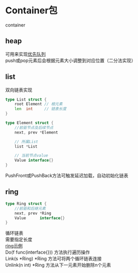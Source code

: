 # Container包
container  
## heap
可用来实现[优先队列](https://github.com/golang/go/blob/master/src/container/heap/example_pq_test.go)  
push或pop元素后会根据元素大小调整到对应位置（二分法实现）  

## list
双向链表实现
```go
type List struct {
	root Element // 根元素
	len  int     // 链表长度
}

type Element struct {
	//前驱节点及后续节点
	next, prev *Element

	// 所属List
	list *List

	// 当前节点value
	Value interface{}
}
```
PushFront或PushBack方法可触发延迟加载，自动初始化链表  

## ring
```go
type Ring struct {
    //前驱和后继元素
	next, prev *Ring
	Value      interface{} 
}
```
循环链表  
需要指定长度  
[ring示例](https://github.com/golang/go/blob/master/src/container/ring/example_test.go)  
Do(f func(interface{})) 方法执行遍历操作  
Link(s *Ring) *Ring  方法可将两个循环链表连接  
Unlink(n int) *Ring  方法从下一元素开始删除n个元素  